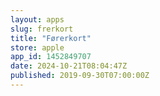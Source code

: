 ```yaml
---
layout: apps
slug: frerkort
title: "Førerkort"
store: apple
app_id: 1452849707
date: 2024-10-21T08:04:47Z
published: 2019-09-30T07:00:00Z
---
```

